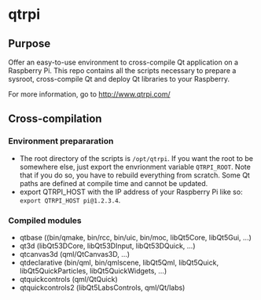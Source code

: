 # qtrpi

## Purpose
Offer an easy-to-use environment to cross-compile Qt application on a Raspberry Pi. This repo contains all the scripts necessary to prepare a sysroot, cross-compile Qt and deploy Qt libraries to your Raspberry.

For more information, go to http://www.qtrpi.com/

## Cross-compilation
### Environment prepararation
* The root directory of the scripts is `/opt/qtrpi`. If you want the root to be somewhere else, just export the envrionment variable `QTRPI_ROOT`.
Note that if you do so, you have to rebuild everything from scratch. Some Qt paths are defined at compile time and cannot be updated.
* export QTRPI_HOST with the IP address of your Raspberry Pi like so: `export QTRPI_HOST pi@1.2.3.4`.

### Compiled modules
* qtbase ((bin/qmake, bin/rcc, bin/uic, bin/moc, libQt5Core, libQt5Gui, ...)
* qt3d (libQt53DCore, libQt53DInput, libQt53DQuick, ...)
* qtcanvas3d (qml/QtCanvas3D, ...)
* qtdeclarative (bin/qml, bin/qmlscene, libQt5Qml, libQt5Quick, libQt5QuickParticles, libQt5QuickWidgets, ...)
* qtquickcontrols (qml/QtQuick)
* qtquickcontrols2 (libQt5LabsControls, qml/Qt/labs)

